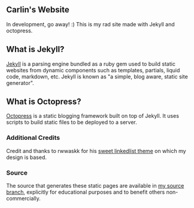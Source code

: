 ## Carlin's Website

In development, go away! :) This is my rad site made with Jekyll and octopress.

## What is Jekyll?

[Jekyll](https://github.com/mojombo/jekyll) is a parsing engine bundled as a ruby gem used to build static websites from dynamic components such as templates, partials, liquid code, markdown, etc. Jekyll is known as "a simple, blog aware, static site generator".

## What is Octopress?

[Octopress](https://github.com/octopress/octopress) is a static blogging framework built on top of Jekyll. It uses scripts to build static files to be deployed to a server.

### Additional Credits

Credit and thanks to rwwaskk for his [sweet linkedlist theme](https://github.com/rwwaskk/linkedlist) on which my design is based. 

### Source

The source that generates these static pages are available in [my source branch](https://github.com/Misch-/Misch-.github.io/tree/source), explicitly for educational purposes and to benefit others non-commercially.

